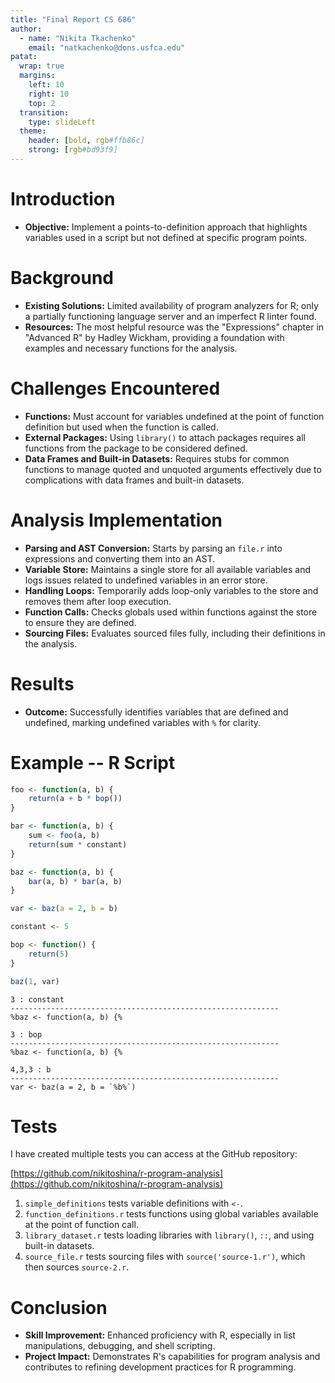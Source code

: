 ```yaml
---
title: "Final Report CS 686"
author:
  - name: "Nikita Tkachenko"
    email: "natkachenko@dons.usfca.edu"
patat:
  wrap: true
  margins:
    left: 10
    right: 10
    top: 2
  transition:
    type: slideLeft
  theme:
    header: [bold, rgb#ffb86c]
    strong: [rgb#bd93f9]
---
```


# Introduction

- **Objective:** Implement a points-to-definition approach that highlights variables used in a script but not defined at specific program points.

# Background

- **Existing Solutions:** Limited availability of program analyzers for R; only a partially functioning language server and an imperfect R linter found.
- **Resources:** The most helpful resource was the "Expressions" chapter in "Advanced R" by Hadley Wickham, providing a foundation with examples and necessary functions for the analysis.

# Challenges Encountered

- **Functions:** Must account for variables undefined at the point of function definition but used when the function is called.
- **External Packages:** Using `library()` to attach packages requires all functions from the package to be considered defined.
- **Data Frames and Built-in Datasets:** Requires stubs for common functions to manage quoted and unquoted arguments effectively due to complications with data frames and built-in datasets.

# Analysis Implementation

- **Parsing and AST Conversion:** Starts by parsing an `file.r` into expressions and converting them into an AST.
- **Variable Store:** Maintains a single store for all available variables and logs issues related to undefined variables in an error store.
- **Handling Loops:** Temporarily adds loop-only variables to the store and removes them after loop execution.
- **Function Calls:** Checks globals used within functions against the store to ensure they are defined.
- **Sourcing Files:** Evaluates sourced files fully, including their definitions in the analysis.

# Results

- **Outcome:** Successfully identifies variables that are defined and undefined, marking undefined variables with `%` for clarity.

# Example -- R Script

```r
foo <- function(a, b) {
    return(a + b * bop())
}

bar <- function(a, b) {
    sum <- foo(a, b)
    return(sum * constant)
}

baz <- function(a, b) {
    bar(a, b) * bar(a, b)
}

var <- baz(a = 2, b = b)

constant <- 5

bop <- function() {
    return(5)
}

baz(1, var)
```

```
3 : constant
------------------------------------------------------------
%baz <- function(a, b) {%

3 : bop
------------------------------------------------------------
%baz <- function(a, b) {%

4,3,3 : b
------------------------------------------------------------
var <- baz(a = 2, b = `%b%`)
```

# Tests

I have created multiple tests you can access at the GitHub repository:

[https://github.com/nikitoshina/r-program-analysis](https://github.com/nikitoshina/r-program-analysis)

1. `simple_definitions` tests variable definitions with `<-`.
2. `function_definitions.r` tests functions using global variables available at the point of function call.
3. `library_dataset.r` tests loading libraries with `library()`, `::`, and using built-in datasets.
4. `source_file.r` tests sourcing files with `source('source-1.r')`, which then sources `source-2.r`.

# Conclusion

- **Skill Improvement:** Enhanced proficiency with R, especially in list manipulations, debugging, and shell scripting.
- **Project Impact:** Demonstrates R's capabilities for program analysis and contributes to refining development practices for R programming.
